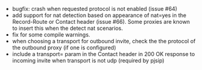 * bugfix: crash when requested protocol is not enabled (issue #64)
* add support for nat detection based on appearance of nat=yes in the Record-Route or Contact header (issue #66).  Some proxies are known to insert this when the detect nat scenarios.
* fix for some compile warnings.
* when choosing a transport for outbound invite, check the the protocol of the outbound proxy (if one is configured)
* include a transport= param in the Contact header in 200 OK response to incoming invite when transport is not udp (required by pjsip)